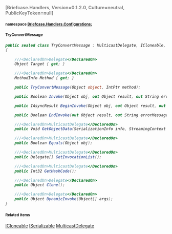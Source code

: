<h4 style='color: gray;margin:0; padding:0;'> [Briefcase.Handlers, Version=0.1.2.0, Culture=neutral, PublicKeyToken=null]</h4>

#### <small>namespace [Briefcase.Handlers.Configurations](../Namespace/Briefcase.Handlers.Configurations.md);</small>

#### <small>TryConvertMessage</small>

<i>

```csharp
public sealed class TryConvertMessage : MulticastDelegate, ICloneable, ISerializable
{

	///<DeclaredOn>Delegate</DeclaredOn>
	Object Target { get; }

	///<DeclaredOn>Delegate</DeclaredOn>
	MethodInfo Method { get; }

	public TryConvertMessage(Object object, IntPtr method); 

	public Boolean Invoke(Object obj, out Object result, out String errorMessage); 

	public IAsyncResult BeginInvoke(Object obj, out Object result, out String errorMessage, AsyncCallback callback, Object object); 

	public Boolean EndInvoke(out Object result, out String errorMessage, IAsyncResult __result); 

	///<DeclaredOn>MulticastDelegate</DeclaredOn>
	public Void GetObjectData(SerializationInfo info, StreamingContext context); 

	///<DeclaredOn>MulticastDelegate</DeclaredOn>
	public Boolean Equals(Object obj); 

	///<DeclaredOn>MulticastDelegate</DeclaredOn>
	public Delegate[] GetInvocationList(); 

	///<DeclaredOn>MulticastDelegate</DeclaredOn>
	public Int32 GetHashCode(); 

	///<DeclaredOn>Delegate</DeclaredOn>
	public Object Clone(); 

	///<DeclaredOn>Delegate</DeclaredOn>
	public Object DynamicInvoke(Object[] args); 
}
```

</i>


#### <small>Related items</small>

[ICloneable](ICloneable.md)
[ISerializable](ISerializable.md)
[MulticastDelegate](MulticastDelegate.md)